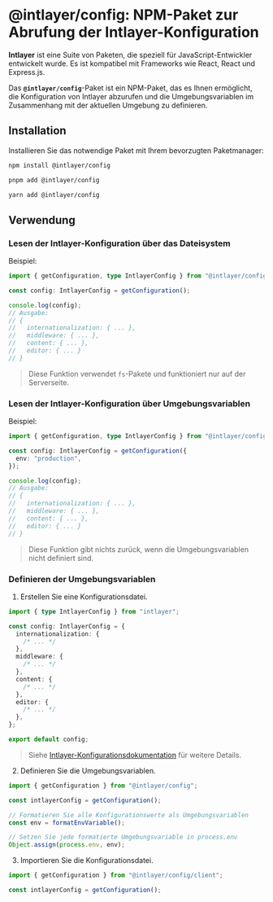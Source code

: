 # @intlayer/config: NPM-Paket zur Abrufung der Intlayer-Konfiguration

**Intlayer** ist eine Suite von Paketen, die speziell für JavaScript-Entwickler entwickelt wurde. Es ist kompatibel mit Frameworks wie React, React und Express.js.

Das **`@intlayer/config`**-Paket ist ein NPM-Paket, das es Ihnen ermöglicht, die Konfiguration von Intlayer abzurufen und die Umgebungsvariablen im Zusammenhang mit der aktuellen Umgebung zu definieren.

## Installation

Installieren Sie das notwendige Paket mit Ihrem bevorzugten Paketmanager:

```bash packageManager="npm"
npm install @intlayer/config
```

```bash packageManager="pnpm"
pnpm add @intlayer/config
```

```bash packageManager="yarn"
yarn add @intlayer/config
```

## Verwendung

### Lesen der Intlayer-Konfiguration über das Dateisystem

Beispiel:

```ts
import { getConfiguration, type IntlayerConfig } from "@intlayer/config";

const config: IntlayerConfig = getConfiguration();

console.log(config);
// Ausgabe:
// {
//   internationalization: { ... },
//   middleware: { ... },
//   content: { ... },
//   editor: { ... }
// }
```

> Diese Funktion verwendet `fs`-Pakete und funktioniert nur auf der Serverseite.

### Lesen der Intlayer-Konfiguration über Umgebungsvariablen

Beispiel:

```ts
import { getConfiguration, type IntlayerConfig } from "@intlayer/config/client";

const config: IntlayerConfig = getConfiguration({
  env: "production",
});

console.log(config);
// Ausgabe:
// {
//   internationalization: { ... },
//   middleware: { ... },
//   content: { ... },
//   editor: { ... }
// }
```

> Diese Funktion gibt nichts zurück, wenn die Umgebungsvariablen nicht definiert sind.

### Definieren der Umgebungsvariablen

1. Erstellen Sie eine Konfigurationsdatei.

```ts fileName="intlayer.config.ts"
import { type IntlayerConfig } from "intlayer";

const config: IntlayerConfig = {
  internationalization: {
    /* ... */
  },
  middleware: {
    /* ... */
  },
  content: {
    /* ... */
  },
  editor: {
    /* ... */
  },
};

export default config;
```

> Siehe [Intlayer-Konfigurationsdokumentation](https://github.com/aymericzip/intlayer/blob/main/docs/docs/de/configuration.md) für weitere Details.

2. Definieren Sie die Umgebungsvariablen.

```ts
import { getConfiguration } from "@intlayer/config";

const intlayerConfig = getConfiguration();

// Formatieren Sie alle Konfigurationswerte als Umgebungsvariablen
const env = formatEnvVariable();

// Setzen Sie jede formatierte Umgebungsvariable in process.env
Object.assign(process.env, env);
```

3. Importieren Sie die Konfigurationsdatei.

```ts
import { getConfiguration } from "@intlayer/config/client";

const intlayerConfig = getConfiguration();
```
